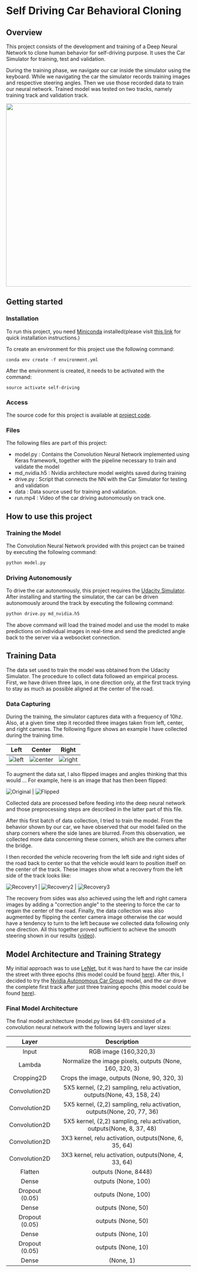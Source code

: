 # Self Driving Car Behavioral Cloning

## Overview
This project consists of the development and training of a Deep Neural Network to clone human behavior for self-driving purpose. It uses the Car Simulator for training, test and validation. 

During the training phase, we navigate our car inside the simulator using the keyboard. While we navigating the car the simulator records training images and respective steering angles. Then we use those recorded data to train our neural network. Trained model was tested on two tracks, namely training track and validation track. 

<img src="images/simulator.png" width="750" height="500"/>

## Getting started

### Installation 

To run this project, you need [Miniconda](https://conda.io/miniconda.html) installed(please visit [this link](https://conda.io/docs/install/quick.html) for quick installation instructions.)

To create an environment for this project use the following command:

```
conda env create -f environment.yml
```

After the environment is created, it needs to be activated with the command:

```
source activate self-driving
```

### Access 

The source code for this project is available at [project code](https://github.com/hparik11/Car-Behavioral-Cloning).

### Files

The following files are part of this project:

* model.py :   Contains the Convolution Neural Network implemented using Keras framework, together with the pipeline necessary to train and validate the model
* md_nvidia.h5 :   Nvidia architecture model weights saved during training
* drive.py : Script that connects the NN with the Car Simulator for testing and validation
* data :     Data source used for training and validation.
* run.mp4 :   Video of the car driving autonomously on track one.


## How to use this project

### Training the Model

The Convolution Neural Network provided with this project can be trained by executing the following command:

```sh
python model.py
```

### Driving Autonomously
To drive the car autonomously, this project requires the [Udacity Simulator](https://github.com/udacity/self-driving-car-sim). After installing and starting the simulator, the car can be driven autonomously around the track by executing the following command:
```sh
python drive.py md_nvidia.h5
```

The above command will load the trained model and use the model to make predictions on individual images in real-time and send the predicted angle back to the server via a websocket connection.


## Training Data 

The data set used to train the model was obtained from the Udacity Simulator. The procedure to collect data followed an empirical process. First, we have driven three laps, in one direction only, at the first track  trying to stay as much as possible aligned at the center of the road. 

### Data Capturing

During the training, the simulator captures data with a frequency of 10hz. Also, at a given time step it recorded three images taken from left, center, and right cameras. The following figure shows an example I have collected during the training time.

Left| Center | Right
----|--------|-------
![left](./images/left.jpg) | ![center](./images/center.jpg) | ![right](./images/right.jpg)

To augment the data sat, I also flipped images and angles thinking that this would ... For example, here is an image that has then been flipped:

![Original](./images/original.jpg) | ![Flipped](./images/flipped.png)

Collected data are processed before feeding into the deep neural network and those preprocessing steps are described in the latter part of this file. 

After this first batch of data collection, I tried to train the model. From the behavior shown by our car, we have observed that our model failed on the sharp corners where the side lanes are blurred. From this observation, we collected more data concerning these corners, which are the corners after the bridge. 

I then recorded the vehicle recovering from the left side and right sides of the road back to center so that the vehicle would learn to position itself on the center of the track. These images show what a recovery from the left side of the track looks like:

![Recovery1](./images/recovery1.jpg) | ![Recovery2](./images/recovery2.jpg) | ![Recovery3](./images/recovery3.jpg)

The recovery from sides was also achieved using the left and right camera images by adding a "correction angle" to the steering to force the car to regain the center of the road. Finally, the data collection was also augmented by flipping the center camera image otherwise the car would have a tendency to turn to the left because we collected data following only one direction. All this together proved sufficient to achieve the smooth steering shown in our results ([video](https://github.com/hparik11/Car-Behavioral-Cloning/blob/master/run.mp4)).


## Model Architecture and Training Strategy

My initial approach was to use [LeNet](http://yann.lecun.com/exdb/lenet/), but it was hard to have the car inside the street with three epochs (this model could be found [here](model.py#L81-L94)). After this, I decided to try the [Nvidia Autonomous Car Group](https://devblogs.nvidia.com/parallelforall/deep-learning-self-driving-cars/) model, and the car drove the complete first track after just three training epochs (this model could be found [here](model.py#L113-L130)).


### Final Model Architecture

The final model architecture (model.py lines 64-81) consisted of a convolution neural network with the following layers and layer sizes:

| Layer         		|     Description	        					                | 
|:---------------------:|:---------------------------------------------:                | 
|Input                  | RGB image (160,320,3)                                         |
|Lambda |                          Normalize the image pixels, outputs (None, 160, 320, 3)|                                
|Cropping2D |                                  Crops the image, outputs (None, 90, 320, 3)|                                
|Convolution2D | 5X5 kernel, (2,2) sampling, relu activation, outputs(None, 43, 158, 24)    |
|Convolution2D | 5X5 kernel, (2,2) sampling, relu activation, outputs(None, 20, 77, 36)    |
|Convolution2D | 5X5 kernel, (2,2) sampling, relu activation, outputs(None, 8, 37, 48)    |
|Convolution2D | 3X3 kernel, relu activation, outputs(None, 6, 35, 64)    |
|Convolution2D | 3X3 kernel, relu activation, outputs(None, 4, 33, 64)    |
|Flatten                                                         |outputs (None, 8448)              |
|Dense                                                           |outputs (None, 100)                |
|Dropout (0.05)                                                  |outputs (None, 100)                |              
|Dense                                                           |outputs (None, 50)          |
|Dropout (0.05)                                                 |outputs (None, 50)                |
|Dense                                                          | outputs (None, 10)          |
|Dropout (0.05)                                                 |outputs (None, 10)                |
|Dense                                                          | (None, 1)            |    



